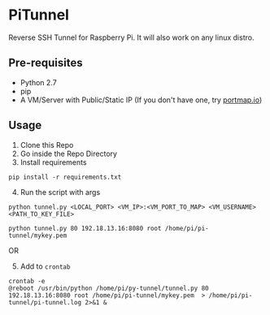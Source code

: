 # PiTunnel
Reverse SSH Tunnel for Raspberry Pi. It will also work on any linux distro.

## Pre-requisites
* Python 2.7
* pip
* A VM/Server with Public/Static IP (If you don't have one, try [portmap.io](https://portmap.io/ "portmap.io URL"))

## Usage
1. Clone this Repo
2. Go inside the Repo Directory
3. Install requirements
  ```shell
  pip install -r requirements.txt
  ```
4. Run the script with args
  ```shell
  python tunnel.py <LOCAL_PORT> <VM_IP>:<VM_PORT_TO_MAP> <VM_USERNAME> <PATH_TO_KEY_FILE>
  ```
  ```shell
  python tunnel.py 80 192.18.13.16:8080 root /home/pi/pi-tunnel/mykey.pem
  ```
  OR

5. Add to `crontab`
  ```shell
  crontab -e
  @reboot /usr/bin/python /home/pi/py-tunnel/tunnel.py 80 192.18.13.16:8080 root /home/pi/pi-tunnel/mykey.pem  > /home/pi/pi-tunnel/pi-tunnel.log 2>&1 &
  ```
